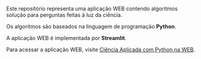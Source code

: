 Este repositório representa uma aplicação WEB contendo algoritmos solução para perguntas feitas à luz da ciência.

Os algoritmos são baseados na linguagem de programação **Python**.

A aplicação WEB é implementada por **Streamlit**.

Para acessar a aplicação WEB, visite [Ciência Aplicada com Python na WEB](https://share.streamlit.io/cienciaaplicadacompython/cienciaaplicadacompythonnaweb/main).
